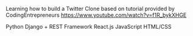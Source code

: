 Learning how to build a Twitter Clone based on tutorial provided by CodingEntrepreneurs
https://www.youtube.com/watch?v=f1R_bykXHGE

Python
Django + REST Framework
React.js
JavaScript
HTML/CSS